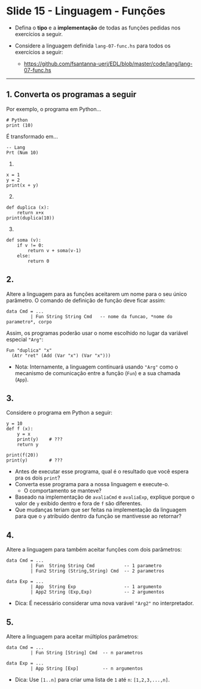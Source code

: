 <meta http-equiv="Content-Type" content="text/html; charset=UTF-8"/></p>        

Slide 15 - Linguagem - Funções
==============================

- Defina o **tipo** e a **implementação** de todas as funções pedidas nos
  exercícios a seguir.

- Considere a linguagem definida `lang-07-func.hs` para todos os exercícios
  a seguir:
    - https://github.com/fsantanna-uerj/EDL/blob/master/code/lang/lang-07-func.hs

-------------------------------------------------------------------------------

## 1. Converta os programas a seguir

Por exemplo, o programa em Python...

```
# Python
print (10)
```

É transformado em...

```
-- Lang
Prt (Num 10)
```

1.

```
x = 1
y = 2
print(x + y)
```

2.

```
def duplica (x):
    return x+x
print(duplica(10))
```

3.

```
def soma (v):
    if v != 0:
        return v + soma(v-1)
    else:
        return 0
```

## 2.

Altere a linguagem para as funções aceitarem um nome para o seu único
parâmetro.
O comando de definição de função deve ficar assim:

```
data Cmd = ...
         | Fun String String Cmd   -- nome da funcao, *nome do parametro*, corpo
```

Assim, os programas poderão usar o nome escolhido no lugar da variável especial
`"Arg"`:

```
Fun "duplica" "x"
  (Atr "ret" (Add (Var "x") (Var "x")))
```

- Nota: Internamente, a linguagem continuará usando `"Arg"` como o mecanismo de
    comunicação entre a função (`Fun`) e a sua chamada (`App`).

## 3.

Considere o programa em Python a seguir:

```
y = 10
def f (x):
    y = x
    print(y)    # ???
    return y

print(f(20))
print(y)        # ???
```

- Antes de executar esse programa, qual é o resultado que você espera pra os
  dois `print`?
- Converta esse programa para a nossa linguagem e execute-o.
    - O comportamento se manteve?
- Baseado na implementação de `avaliaCmd` e `avaliaExp`, explique porque o
  valor de `y` exibido dentro e fora de `f` são diferentes.
- Que mudanças teriam que ser feitas na implementação da linguagem para que o
  `y` atribuído dentro da função se mantivesse ao retornar?

## 4.

Altere a linguagem para também aceitar funções com dois parâmetros:

```
data Cmd = ...
         | Fun  String String Cmd           -- 1 parametro
         | Fun2 String (String,String) Cmd  -- 2 parametros

data Exp = ...
         | App  String Exp                  -- 1 argumento
         | App2 String (Exp,Exp)            -- 2 argumentos
```

- Dica: É necessário considerar uma nova varável `"Arg2"` no interpretador.

## 5.

Altere a linguagem para aceitar múltiplos parâmetros:

```
data Cmd = ...
         | Fun String [String] Cmd  -- n parametros

data Exp = ...
         | App String [Exp]         -- n argumentos
```

- Dica: Use `[1..n]` para criar uma lista de `1` até `n`: `[1,2,3,...,n]`.
